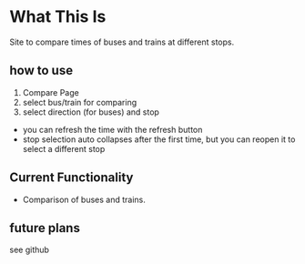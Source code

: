 # What This Is
Site to compare times of buses and trains at different stops.
## how to use
1. Compare Page
2. select bus/train for comparing
3. select direction (for buses) and stop
- you can refresh the time with the refresh button
- stop selection auto collapses after the first time, but you can reopen it to select a different stop
## Current Functionality
- Comparison of buses and trains. 
## future plans
see github